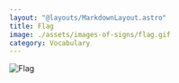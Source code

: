 ```yaml
---
layout: "@layouts/MarkdownLayout.astro"
title: Flag
image: ./assets/images-of-signs/flag.gif
category: Vocabulary
---
```


![Flag](@signs/flag.gif)

